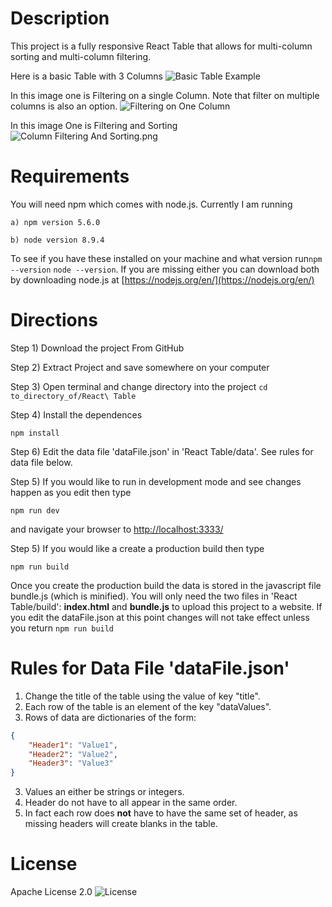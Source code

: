 # Description
This project is a fully responsive React Table that allows for multi-column sorting and multi-column filtering.

Here is a basic Table with 3 Columns
![Basic Table Example](https://github.com/drewbutcher/React-Table/blob/master/example-images/Table%20Image.png)

In this image one is Filtering on a single Column.  Note that filter on multiple columns is also an option.
![Filtering on One Column](https://github.com/drewbutcher/React-Table/blob/master/example-images/Column%20Filtering.png)


In this image One is Filtering and Sorting
![Column Filtering And Sorting.png](https://github.com/drewbutcher/React-Table/blob/master/example-images/Column%20Filtering%20And%20Sorting.png)

# Requirements
You will need npm which comes with node.js.  Currently I am running 

    a) npm version 5.6.0 

    b) node version 8.9.4

To see if you have these installed on your machine and what version run`npm --version` `node --version`. If you are missing either you can download both by downloading node.js at [https://nodejs.org/en/](https://nodejs.org/en/)


# Directions
Step 1) Download the project From GitHub

Step 2) Extract Project and save somewhere on your computer

Step 3) Open terminal and change directory into the project
```cd to_directory_of/React\ Table```

Step 4) Install the dependences

```npm install```

Step 6) Edit the data file 'dataFile.json' in 'React Table/data'.  See rules for data file below.

Step 5) If you would like to run in development mode and see changes happen as you edit then type

```npm run dev```

and navigate your browser to [http://localhost:3333/](http://localhost:3333/)

Step 5) If you would like a create a production build then type

```npm run build```

Once you create the production build the data is stored in the javascript file bundle.js (which is minified).  You will only need the two files in 'React Table/build': **index.html** and **bundle.js** to upload this project to a website.  If you edit the dataFile.json at this point changes will not take effect unless you return `npm run build` 

# Rules for Data File 'dataFile.json'
1) Change the title of the table using the value of key "title".
1) Each row of the table is an element of the key "dataValues".  
2) Rows of data are dictionaries of the form:
```JSON
{
    "Header1": "Value1",
    "Header2": "Value2",
    "Header3": "Value3"
}
```
3) Values an either be strings or integers.  
4) Header do not have to all appear in the same order. 
5) In fact each row does **not** have to have the same set of header, as missing headers will create blanks in the table.

# License
Apache License 2.0 ![License](https://github.com/drewbutcher/React-Table/blob/master/LICENSE)
